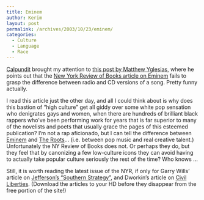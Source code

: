 ```yaml
---
title: Eminem
author: Kerim
layout: post
permalink: /archives/2003/10/23/eminem/
categories:
  - Culture
  - Language
  - Race
---
```

<a href="http://www.calpundit.com/archives/002473.html" onclick="_gaq.push(['_trackEvent', 'outbound-article', 'http://www.calpundit.com/archives/002473.html', 'Calpundit']);" >Calpundit</a> brought my attention to <a href="http://www.matthewyglesias.com/archives/001669.html#001669" onclick="_gaq.push(['_trackEvent', 'outbound-article', 'http://www.matthewyglesias.com/archives/001669.html#001669', 'this post by Matthew Yglesias']);" >this post by Matthew Yglesias</a>, where he points out that the <a href="http://www.nybooks.com/articles/16735" onclick="_gaq.push(['_trackEvent', 'outbound-article', 'http://www.nybooks.com/articles/16735', 'New York Review of Books article on Eminem']);" >New York Review of Books article on Eminem</a> fails to grasp the difference between radio and CD versions of a song. Pretty funny actually.

I read this article just the other day, and all I could think about is why does this bastion of &#8220;high culture&#8221; get all giddy over some white pop sensation who denigrates gays and women, when there are hundreds of brilliant black rappers who&#8217;ve been performing work for years that is far superior to many of the novelists and poets that usually grace the pages of this esteemed publication? I&#8217;m not a rap aficionado, but I can tell the difference between <a href="http://www.eminem.com" onclick="_gaq.push(['_trackEvent', 'outbound-article', 'http://www.eminem.com', 'Eminem']);" >Eminem</a> and <a href="http://www.theroots.com/" onclick="_gaq.push(['_trackEvent', 'outbound-article', 'http://www.theroots.com/', 'The Roots']);" >The Roots</a>&#8230; (i.e. between pop music and real creative talent.) Unfortunately the NY Review of Books does not. Or perhaps they do, but they feel that by canonizing a few low-culture icons they can avoid having to actually take popular culture seriously the rest of the time? Who knows &#8230;

Still, it is worth reading the latest issue of the NYR, if only for Garry Wills&#8217; article on <a href="http://www.nybooks.com/articles/16740" onclick="_gaq.push(['_trackEvent', 'outbound-article', 'http://www.nybooks.com/articles/16740', 'Jefferson&#8217;s &#8220;Southern Strategy&#8221;']);" >Jefferson&#8217;s &#8220;Southern Strategy&#8221;</a>, and Dworkin&#8217;s article on <a href="http://www.nybooks.com/articles/16738" onclick="_gaq.push(['_trackEvent', 'outbound-article', 'http://www.nybooks.com/articles/16738', 'Civil Liberties']);" >Civil Liberties</a>. (Download the articles to your HD before they disappear from the free portion of the site!)


